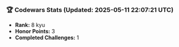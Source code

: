 ### 🏆 Codewars Stats (Updated: 2025-05-11 22:07:21 UTC)

- **Rank:** 8 kyu
- **Honor Points:** 3
- **Completed Challenges:** 1
